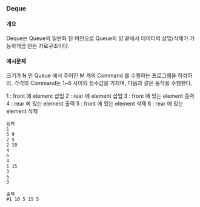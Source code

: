 ### Deque

#### 개요
Deque는 Queue의 일반화 된 버전으로 Queue의 양 끝에서 데이터의 삽입/삭제가 가능하게끔 만든 자료구조이다.
#### 예시문제
크기가 N 인 Queue 에서 주어진 M 개의 Command 를 수행하는 프로그램을 작성하라.
각각의 Command는 1~6 사이의 정수값을 가지며, 다음과 같은 동작을 수행한다.

1 : front 에 element 삽입
2 : rear 에 element 삽입
3 : front 에 있는 element 출력
4 : rear 에 있는 element 출력
5 : front 에 있는 element 삭제
6 : rear 에 있는 element 삭제

```
입력
1
5 9
2 5
2 10
4
6
4
1 15
3
5
3
```
```
출력
#1 10 5 15 5
```